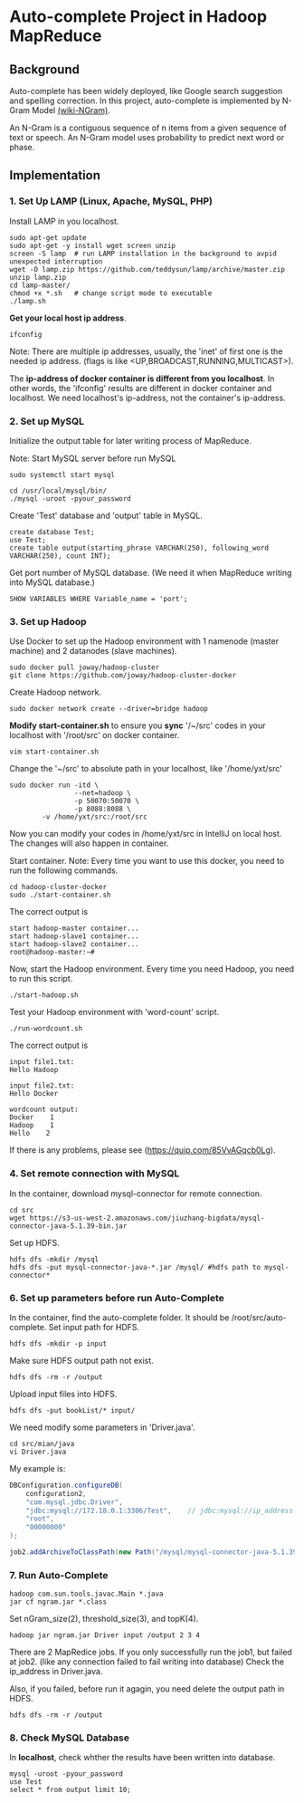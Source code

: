 # Auto-complete Project in Hadoop MapReduce

## Background

Auto-complete has been widely deployed, like Google search suggestion and spelling correction. 
In this project, auto-complete is implemented by N-Gram Model [(wiki-NGram)](https://en.wikipedia.org/wiki/N-gram).

An N-Gram is a contiguous sequence of n items from a given sequence of text or speech.
An N-Gram model uses probability to predict next word or phase.

## Implementation

### 1. Set Up LAMP (Linux, Apache, MySQL, PHP)

Install LAMP in you localhost. 

```shell script
sudo apt-get update
sudo apt-get -y install wget screen unzip
screen -S lamp  # run LAMP installation in the background to avpid unexpected interruption
wget -O lamp.zip https://github.com/teddysun/lamp/archive/master.zip
unzip lamp.zip
cd lamp-master/
chmod +x *.sh   # change script mode to executable
./lamp.sh
```
**Get your local host ip address**.
```shell script
ifconfig
```
Note: There are multiple ip addresses, usually, the 'inet' of first one is the needed ip address.
(flags is like <UP,BROADCAST,RUNNING,MULTICAST>).

The **ip-address of docker container is different from you localhost**.
In other words, the 'ifconfig' results are different in docker container and localhost.
We need localhost's ip-address, not the container's ip-address.

### 2. Set up MySQL

Initialize the output table for later writing process of MapReduce.

Note: Start MySQL server before run MySQL
```shell script
sudo systemctl start mysql
```
```shell script
cd /usr/local/mysql/bin/
./mysql -uroot -pyour_password
```
Create 'Test' database and 'output' table in MySQL.
```
create database Test;
use Test;
create table output(starting_phrase VARCHAR(250), following_word VARCHAR(250), count INT);
```
Get port number of MySQL database. (We need it when MapReduce writing into MySQL database.)
```
SHOW VARIABLES WHERE Variable_name = 'port';
```


### 3. Set up Hadoop
Use Docker to set up the Hadoop environment with 1 namenode (master machine) and 2 datanodes (slave machines).
```shell script
sudo docker pull joway/hadoop-cluster 
git clone https://github.com/joway/hadoop-cluster-docker 
```
Create Hadoop network.
```shell script
sudo docker network create --driver=bridge hadoop
```
**Modify start-container.sh** to ensure you **sync** '/~/src' codes in your localhost with '/root/src' on docker container.
```shell script
vim start-container.sh
```
Change the '~/src' to absolute path in your localhost, like '/home/yxt/src'
```shell script
sudo docker run -itd \
                --net=hadoop \
                -p 50070:50070 \
                -p 8088:8088 \
		-v /home/yxt/src:/root/src
```
Now you can modify your codes in /home/yxt/src in IntelliJ on local host.
The changes will also happen in container.

Start container. Note: Every time you want to use this docker, you need to run the following commands.
```shell script
cd hadoop-cluster-docker
sudo ./start-container.sh
```
The correct output is
```shell script
start hadoop-master container...
start hadoop-slave1 container...
start hadoop-slave2 container...
root@hadoop-master:~# 
```
Now, start the Hadoop environment. Every time you need Hadoop, you need to run this script. 
```shell script
./start-hadoop.sh
```
Test your Hadoop environment with 'word-count' script.
```shell script
./run-wordcount.sh
```
The correct output is
```shell script
input file1.txt:
Hello Hadoop

input file2.txt:
Hello Docker

wordcount output:
Docker    1
Hadoop    1
Hello    2
```
If there is any problems, please see (https://quip.com/85VvAGqcb0Lg).


### 4. Set remote connection with MySQL 
In the container, download mysql-connector for remote connection.
```shell script
cd src
wget https://s3-us-west-2.amazonaws.com/jiuzhang-bigdata/mysql-connector-java-5.1.39-bin.jar
```
Set up HDFS.
```shell script
hdfs dfs -mkdir /mysql
hdfs dfs -put mysql-connector-java-*.jar /mysql/ #hdfs path to mysql-connector*
```

### 6. Set up parameters before run Auto-Complete
In the container, find the auto-complete folder. 
It should be /root/src/auto-complete.
Set input path for HDFS.
```shell script
hdfs dfs -mkdir -p input
```
Make sure HDFS output path not exist.
```shell script
hdfs dfs -rm -r /output 
```
Upload input files into HDFS.
```shell script
hdfs dfs -put bookList/* input/
```
We need modify some parameters in 'Driver.java'.
```shell script
cd src/mian/java
vi Driver.java
```
My example is:
```java
DBConfiguration.configureDB(
    configuration2,
    "com.mysql.jdbc.Driver",
    "jdbc:mysql://172.18.0.1:3306/Test",	// jdbc:mysql://ip_address:port/database_name
    "root",
    "00000000"
);

job2.addArchiveToClassPath(new Path("/mysql/mysql-connector-java-5.1.39-bin.jar"));
```
### 7. Run Auto-Complete
```shell script
hadoop com.sun.tools.javac.Main *.java
jar cf ngram.jar *.class
```
Set nGram_size(2), threshold_size(3), and topK(4).
```shell script
hadoop jar ngram.jar Driver input /output 2 3 4
```
There are 2 MapRedice jobs. 
If you only successfully run the job1, but failed at job2.
(like any connection failed to fail writing into database)
Check the ip_address in Driver.java.

Also, if you failed, before run it agagin, you need delete the output path in HDFS.
```shell script
hdfs dfs -rm -r /output
```

### 8. Check MySQL Database
In **localhost**, check whther the results have been written into database.
```shell script
mysql -uroot -pyour_password
use Test
select * from output limit 10;
```



